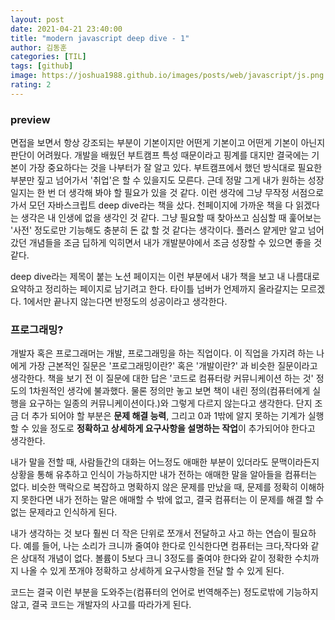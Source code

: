 ```yaml
---
layout: post
date: 2021-04-21 23:40:00
title: "modern javascript deep dive - 1"
author: 김동훈
categories: [TIL]
tags: [github]
image: https://joshua1988.github.io/images/posts/web/javascript/js.png
rating: 2
---
```


### preview

면접을 보면서 항상 강조되는 부분이 기본이지만 어떤게 기본이고 어떤게 기본이 아닌지 판단이 어려웠다. 개발을 배웠던 부트캠프 특성 때문이라고 핑계를 대지만 결국에는 기본이 가장 중요하다는 것을 나부터가 잘 알고 있다. 부트캠프에서 했던 방식대로 필요한 부분만 짚고 넘어가서 '취업'은 할 수 있을지도 모른다. 근데 정말 그게 내가 원하는 성장일지는 한 번 더 생각해 봐야 할 필요가 있을 것 같다. 이런 생각에 그냥 무작정 서점으로 가서 모던 자바스크립트 deep dive라는 책을 샀다. 천페이지에 가까운 책을 다 읽겠다는 생각은 내 인생에 없을 생각인 것 같다. 그냥 필요할 때 찾아쓰고 심심할 때 훑어보는 '사전' 정도로만 기능해도 충분히 돈 값 할 것 같다는 생각이다. 플러스 얕게만 알고 넘어갔던 개념들을 조금 딥하게 익히면서 내가 개발분야에서 조금 성장할 수 있으면 좋을 것 같다.

deep dive라는 제목이 붙는 노션 페이지는 이런 부분에서 내가 책을 보고 내 나름대로 요약하고 정리하는 페이지로 남기려고 한다. 타이틀 넘버가 언제까지 올라갈지는 모르겠다. 1에서만 끝나지 않는다면 반정도의 성공이라고 생각한다.

### 프로그래밍?

개발자 혹은 프로그래머는 개발, 프로그래밍을 하는 직업이다. 이 직업을 가지려 하는 나에게 가장 근본적인 질문은 '프로그래밍이란?' 혹은 '개발이란?' 과 비슷한 질문이라고 생각한다. 책을 보기 전 이 질문에 대한 답은 '코드로 컴퓨터랑 커뮤니케이션 하는 것' 정도의 1차원적인 생각에 불과했다. 물론 정의만 놓고 보면 책이 내린 정의(컴퓨터에게 실행을 요구하는 일종의 커뮤니케이션이다.)와 그렇게 다르지 않는다고 생각한다. 단지 조금 더 추가 되어야 할 부분은 **문제 해결 능력**, 그리고 0과 1밖에 알지 못하는 기계가 실행 할 수 있을 정도로 **정확하고 상세하게 요구사항을 설명하는 작업**이 추가되어야 한다고 생각한다.

내가 말을 전할 때, 사람들간의 대화는 어느정도 애매한 부분이 있더라도 문맥이라든지 상황을 통해 유추하고 인식이 가능하지만 내가 전하는 애매한 말을 알아들을 컴퓨터는 없다. 비슷한 맥락으로 복잡하고 명확하지 않은 문제를 만났을 때, 문제를 정확히 이해하지 못한다면 내가 전하는 말은 애매할 수 밖에 없고, 결국 컴퓨터는 이 문제를 해결 할 수 없는 문제라고 인식하게 된다.

내가 생각하는 것 보다 훨씬 더 작은 단위로 쪼개서 전달하고 사고 하는 연습이 필요하다. 예를 들어, 나는 소리가 크니까 줄여야 한다로 인식한다면 컴퓨터는 크다,작다와 같은 상대적 개념이 없다. 볼륨이 5보다 크니 3정도를 줄여야 한다와 같이 정확한 수치까지 나올 수 있게 쪼개야 정확하고 상세하게 요구사항을 전달 할 수 있게 된다.

코드는 결국 이런 부분을 도와주는(컴퓨터의 언어로 번역해주는) 정도로밖에 기능하지 않고, 결국 코드는 개발자의 사고를 따라가게 된다.
